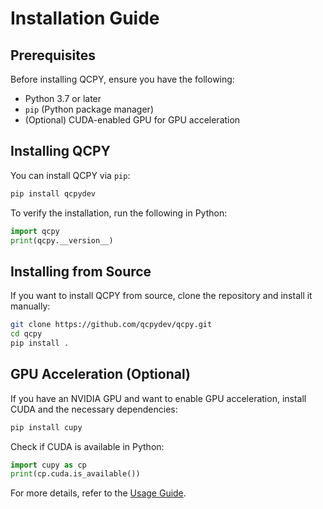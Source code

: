 # Installation Guide

## Prerequisites
Before installing QCPY, ensure you have the following:
- Python 3.7 or later
- `pip` (Python package manager)
- (Optional) CUDA-enabled GPU for GPU acceleration

## Installing QCPY
You can install QCPY via `pip`:

```sh
pip install qcpydev
```

To verify the installation, run the following in Python:

```python
import qcpy
print(qcpy.__version__)
```

## Installing from Source
If you want to install QCPY from source, clone the repository and install it manually:

```sh
git clone https://github.com/qcpydev/qcpy.git
cd qcpy
pip install .
```

## GPU Acceleration (Optional)
If you have an NVIDIA GPU and want to enable GPU acceleration, install CUDA and the necessary dependencies:

```sh
pip install cupy
```

Check if CUDA is available in Python:

```python
import cupy as cp
print(cp.cuda.is_available())
```

For more details, refer to the [Usage Guide](usage.md).

